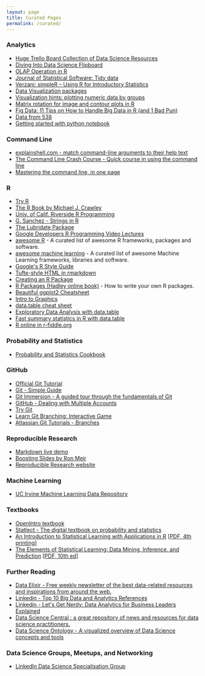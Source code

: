 ```yaml
---
layout: page
title: Curated Pages
permalink: /curated/
---
```


### Analytics

- [Huge Trello Board Collection of Data Science Resources](https://trello.com/b/rbpEfzoo/data-science)
- [Diving Into Data Science Flipboard](https://flipboard.com/@thiakx/diving-into-data-science-5823ectuy)
- [OLAP Operation in R](http://architects.dzone.com/articles/olap-operation-r)
- [Journal of Statistical Software: Tidy data](http://www.jstatsoft.org/v59/i10/paper)
- [Verzani: simpleR – Using R for Introductory Statistics](http://cran.r-project.org/doc/contrib/Verzani-SimpleR.pdf)
- [Data Visualization packages](http://www.datavis.ca/R/)
- [Visualization hints: plotting numeric data by groups](http://www.r-bloggers.com/visualization-series-insight-from-cleveland-and-tufte-on-plotting-numeric-data-by-groups/)
- [Matrix rotation for image and contour plots in R](http://blog.snap.uaf.edu/2012/06/08/matrix-rotation-for-image-and-contour-plots-in-r/)
- [Fig Data: 11 Tips on How to Handle Big Data in R (and 1 Bad Pun)](http://theodi.org/blog/fig-data-11-tips-how-handle-big-data-r-and-1-bad-pun)
- [Data from 538](https://github.com/fivethirtyeight/data)
- [Getting started with python notebook](https://medium.com/@adhira_deo/the-environment-for-building-machine-learning-models-a1552116b355)

### Command Line

- [explainshell.com - match command-line arguments to their help text](http://explainshell.com/)
- [The Command Line Crash Course - Quick course in using the command line](http://cli.learncodethehardway.org/book/)
- [Mastering the command line, in one page](https://github.com/jlevy/the-art-of-command-line/blob/master/README.md)

### R

- [Try R](http://tryr.codeschool.com/)
- [The R Book by Michael J. Crawley](https://archive.org/details/TheRBook/)
- [Univ. of Calif. Riverside R Programming](http://manuals.bioinformatics.ucr.edu/home/programming-in-r#TOC-R-Basics)
- [G. Sanchez - Strings in R](http://gastonsanchez.com/Handling_and_Processing_Strings_in_R.pdf)
- [The Lubridate Package](http://www.jstatsoft.org/v40/i03/paper)
- [Google Developers R Programming Video Lectures](http://www.r-bloggers.com/google-developers-r-programming-video-lectures/)
- [awesome R](https://github.com/qinwf/awesome-R) - A curated list of awesome R frameworks, packages and software. 
- [awesome machine learning](https://github.com/josephmisiti/awesome-machine-learning#r) - A curated list of awesome Machine Learning frameworks, libraries and software. 
- [Google's R Style Guide](https://google-styleguide.googlecode.com/svn/trunk/Rguide.xml)
- [Tufte-style HTML in rmarkdown](http://sachsmc.github.io/tufterhandout/)
- [Creating an R Package](http://hilaryparker.com/2014/04/29/writing-an-r-package-from-scratch/)
- [R Packages (Hadley online book)](http://r-pkgs.had.co.nz/) - How to write your own R packages.
- [Beautiful ggplot2 Cheatsheet](http://zevross.com/blog/2014/08/04/beautiful-plotting-in-r-a-ggplot2-cheatsheet-3/)
- [Intro to Graphics](http://bcb.dfci.harvard.edu/~aedin/courses/Bioconductor/2.Plotting.pdf)
- [data.table cheat sheet](https://s3.amazonaws.com/assets.datacamp.com/img/blog/data+table+cheat+sheet.pdf)
- [Exploratory Data Analysis with data.table](http://varianceexplained.org/RData/lessons/lesson4/)
- [Fast summary statistics in R with data.table](http://blog.yhathq.com/posts/fast-summary-statistics-with-data-dot-table.html)
- [R online in r-fiddle.org](http://www.r-fiddle.org/)

### Probability and Statistics

- [Probability and Statistics Cookbook](http://matthias.vallentin.net/probability-and-statistics-cookbook/)

### GitHub

- [Official Git Tutorial](http://git-scm.com/docs/gittutorial)
- [Git - Simple Guide](http://rogerdudler.github.io/git-guide/)
- [Git Immersion - A guided tour through the fundamentals of Git](http://gitimmersion.com/)
- [GitHub - Dealing with Multiple Accounts](http://hmkcode.com/git-tutorial/how-to-deal-with-multiple-github-accounts-on-one-computer/)
- [Try Git](https://try.github.io/levels/1/challenges/1)
- [Learn Git Branching: Interactive Game](http://pcottle.github.com/learnGitBranching/)
- [Atlassian Git Tutorials - Branches](https://www.atlassian.com/git/tutorials/using-branches/)

### Reproducible Research
- [Markdown live demo](http://markdown-here.com/livedemo.html)
- [Boosting Slides by Ron Meir](https://github.com/Aratinga/Misc/blob/master/BoostingTutorial.pdf) 
- [Reproducible Research website](http://reproducibleresearch.net/)

### Machine Learning
- [UC Irvine Machine Learning Data Repository](http://archive.ics.uci.edu/ml/)

### Textbooks
- [OpenIntro textbook](https://www.openintro.org/stat/textbook.php)
- [Statlect - The digital textbook on probability and statistics](http://www.statlect.com/)
- [An Introduction to Statistical Learning with Applications in R](http://www-bcf.usc.edu/~gareth/ISL/) [[PDF, 4th printing]](http://www-bcf.usc.edu/~gareth/ISL/ISLR%20Fourth%20Printing.pdf)
- [The Elements of Statistical Learning: Data Mining, Inference, and Prediction](http://statweb.stanford.edu/~tibs/ElemStatLearn/) [[PDF, 10th ed]](http://statweb.stanford.edu/~tibs/ElemStatLearn/printings/ESLII_print10.pdf)

### Further Reading

- [Data Elixir - Free weekly newsletter of the best data-related resources and inspirations from around the web.](http://dataelixir.com/?referred=true)
- [Linkedin - Top 10 Big Data and Analytics References](https://www.linkedin.com/pulse/article/20140810194033-111366377-top-10-big-data-and-analytics-references)
- [Linkedin - Let's Get Nerdy: Data Analytics for Business Leaders Explained](https://www.linkedin.com/pulse/article/20140918162814-111366377-let-s-get-nerdy-data-analytics-for-business-leaders-explained)
- [Data Science Central : a great repository of news and resources for data science practitioners.](http://www.datasciencecentral.com)
- [Data Science Ontology - A visualized overview of Data Science concepts and tools](http://datascienceontology.com/)

### Data Science Groups, Meetups, and Networking

- [LinkedIn Data Science Specialisation Group](https://www.linkedin.com/groups/Coursera-Specialization-Data-Science-7495000?home=&gid=7495000&trk=anet_ug_hm&goback=%2Egmp_7495000)
